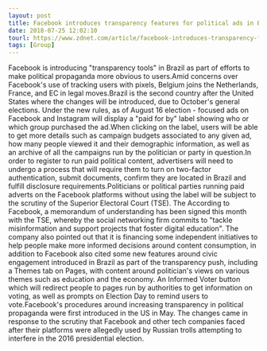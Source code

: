 ```yaml
---
layout: post
title: Facebook introduces transparency features for political ads in Brazil
date: 2018-07-25 12:02:10
tourl: https://www.zdnet.com/article/facebook-introduces-transparency-features-for-political-ads-in-brazil/
tags: [Group]
---
```

Facebook is introducing "transparency tools" in Brazil as part of efforts to make political propaganda more obvious to users.Amid concerns over Facebook's use of tracking users with pixels, Belgium joins the Netherlands, France, and EC in legal moves.Brazil is the second country after the United States where the changes will be introduced, due to October's general elections. Under the new rules, as of August 16 election - focused ads on Facebook and Instagram will display a "paid for by" label showing who or which group purchased the ad.When clicking on the label, users will be able to get more details such as campaign budgets associated to any given ad, how many people viewed it and their demographic information, as well as an archive of all the campaigns run by the politician or party in question.In order to register to run paid political content, advertisers will need to undergo a process that will require them to turn on two-factor authentication, submit documents, confirm they are located in Brazil and fulfill disclosure requirements.Politicians or political parties running paid adverts on the Facebook platforms without using the label will be subject to the scrutiny of the Superior Electoral Court (TSE). The According to Facebook, a memorandum of understanding has been signed this month with the TSE, whereby the social networking firm commits to "tackle misinformation and support projects that foster digital education". The company also pointed out that it is financing some independent initiatives to help people make more informed decisions around content consumption, in addition to Facebook also cited some new features around civic engagement introduced in Brazil as part of the transparency push, including a Themes tab on Pages, with content around politician's views on various themes such as education and the economy. An Informed Voter button which will redirect people to pages run by authorities to get information on voting, as well as prompts on Election Day to remind users to vote.Facebook's procedures around increasing transparency in political propaganda were first introduced in the US in May. The changes came in response to the scrutiny that Facebook and other tech companies faced after their platforms were allegedly used by Russian trolls attempting to interfere in the 2016 presidential election.